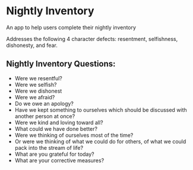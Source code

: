 # Nightly Inventory

An app to help users complete their nightly inventory

Addresses the following 4 character defects: resentment, selfishness, dishonesty, and fear.

## Nightly Inventory Questions:

- Were we resentful?
- Were we selfish?
- Were we dishonest
- Were we afraid?
- Do we owe an apology?
- Have we kept something to ourselves which should be discussed with another person at once?
- Were we kind and loving toward all?
- What could we have done better?
- Were we thinking of ourselves most of the time?
- Or were we thinking of what we could do for others, of what we could pack into the stream of life?
- What are you grateful for today?
- What are your corrective measures?
